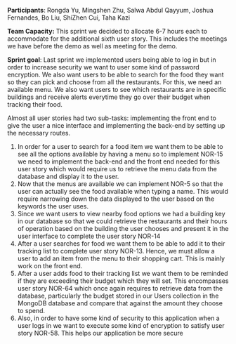 **Participants**: Rongda Yu, Mingshen Zhu, Salwa Abdul Qayyum, Joshua Fernandes, Bo Liu, ShiZhen Cui, Taha Kazi

**Team Capacity:** This sprint we decided to allocate 6-7 hours each to accommodate for the additional sixth user story. This includes the meetings we have before the demo as well as meeting for the demo.

**Sprint goal**: Last sprint we implemented users being able to log in but in order to increase security we want to user some kind of password encryption. We also want users to be able to search for the food they want so they can pick and choose from all the restaurants. For this, we need an available menu. We also want users to see which restaurants are in specific buildings and receive alerts everytime they go over their budget when tracking their food.

Almost all user stories had two sub-tasks: implementing the front end to give the user a nice interface and implementing the back-end by setting up the necessary routes.

1. In order for a user to search for a food item we want them to be able to see all the options available by having a menu so to implement NOR-15 we need to implement the back-end and the front end needed for this user story which would require us to retrieve the menu data from the database and display it to the user.
2. Now that the menus are available we can implement NOR-5 so that the user can actually see the food available when typing a name. This would require narrowing down the data displayed to the user based on the keywords the user uses.
3. Since we want users to view nearby food options we had a building key in our database so that we could retrieve the restaurants and their hours of operation based on the building the user chooses and present it in the user interface to complete the user story NOR-14
4. After a user searches for food we want them to be able to add it to their tracking list to complete user story NOR-13. Hence, we must allow a user to add an item from the menu to their shopping cart. This is mainly work on the front end.
5. After a user adds food to their tracking list we want them to be reminded if they are exceeding their budget which they will set. This encompasses user story NOR-64 which once again requires to retrieve data from the database, particularly the budget stored in our Users collection in the MongoDB database and compare that against the amount they choose to spend. 
6. Also, in order to have some kind of security to this application when a user logs in we want to execute some kind of encryption to satisfy user story NOR-58. This helps our application be more secure
